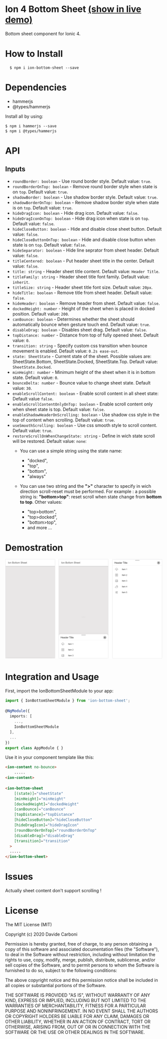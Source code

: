 # Ion 4 Bottom Sheet [(show in live demo)](https://carbonidavide.github.io/ion-bottom-sheet)

Bottom sheet component for Ionic 4.

# How to Install
```
  $ npm i ion-bottom-sheet --save
```

# Dependencies

 - hammerjs
 - @types/hammerjs

Install all by using:
```
$ npm i hammerjs --save
$ npm i @types/hammerjs
```

# API

## Inputs
  - `roundBorder: boolean` - Use round border style. Default value: `true`.
  - `roundBorderOnTop: boolean` - Remove round border style when state is on `top`. Default value: `true`.
  - `shadowBorder: boolean` - Use shadow border style. Default value: `true`.
  - `shadowBorderOnTop: boolean` - Remove shadow border style when state is on `top`. Default value: `true`.
  - `hideDragIcon: boolean` - Hide drag icon. Default value: `false`.
  - `hideDragIconOnTop: boolean` - Hide drag icon when state is on `top`. Default value: `false`.
  - `hideCloseButton: boolean` - Hide and disable close sheet button. Default value: `false`.
  - `hideCloseButtonOnTop: boolean` - Hide and disable close button when state is on `top`. Default value: `false`.
  - `hideSeparator: boolean` - Hide line seprator from sheet header. Default value: `false`.
  - `titleCentered: boolean` - Put header sheet title in the center. Default value: `false`.
  - `title: string` - Header sheet title content. Default value: `Header Title`.
  - `titleFamily: string` - Header sheet title font family. Default value: `inherit`.
  - `titleSize: string` -  Header sheet title font size. Default value: `20px`.
  - `hideTitle: boolean` - Remove title from sheet header. Default value: `false`.
  - `hideHeader: boolean` - Remove header from sheet. Default value: `false`.
  - `dockedHeight: number` - Height of the sheet when is placed in docked position. Default value: `200`.
  - `canBounce: boolean` - Determines whether the sheet should automatically bounce when gesture touch end. Default value: `true`.
  - `disableDrag: boolean` - Disables sheet drag. Default value: `false`.
  - `topDistance: number` - Distance from top of fully opened sheet. Default value: `0`.
  - `transition: string` - Specify custom css transition when bounce movement is enabled. Default value: `0.2s ease-out`.
  - `state: SheetState` - Current state of the sheet. Possible values are: SheetState.Bottom, SheetState.Docked, SheetState.Top. Default value: `SheetState.Docked`.
  - `minHeight: number` - Minimum height of the sheet when it is in bottom state. Default value: `0`.
  - `bounceDelta: number` - Bounce value to change sheet state. Default value: `30`.
  - `enableScrollContent: boolean` - Enable scroll content in all sheet state: Default value `false`.
  - `enableScrollContentOnlyOnTop: boolean` - Enable scroll content only when sheet state is top. Default value: `false`.
  - `enableShadowHeaderOnScrolling: boolean` - Use shadow css style in the top of content when scrolling. Default value: `true`.
  - `useSmoothScrolling: boolean` - Use css smooth style to scroll content. Default value: `true`.
  - `restoreScrollOnWhenChangeState: string` - Define in wich state scroll will be restored. Default value: `none`:
    - You can use a simple string using the state name:
      - "docked",
      - "top",
      - "bottom",
      - "always"
      
    - You can use two string and the **">"** character to specify in wich direction scroll-reset must be performed. For example : a possible string is: **"bottom>top"**: reset scroll when state change from **bottom to top**. Other values:
      - "top>bottom",
      - "top>docked",
      - "bottom>top",
      -  and more ...
  
# Demostration

![Davide Carboni - Ion Bottom Sheet](doc/images/ion-sheet-states.png?raw=true "Title")

# Integration and Usage
First, import the IonBottomSheetModule to your app:

```typescript
import { IonBottomSheetModule } from 'ion-bottom-sheet';

@NgModule({
  imports: [
    ...,
    IonBottomSheetModule
  ],
  ...
})
export class AppModule { }
```

Use it in your component template like this:

```html
<ion-content no-bounce>
    .....
<ion-content>

<ion-bottom-sheet 
    [(state)]="sheetState" 
    [minHeight]="minHeight" 
    [dockedHeight]="dockedHeight"
    [canBounce]="canBounce" 
    [topDistance]="topDistance"
    [hideCloseButton]="hideCloseButton"
    [hideDragIcon]="hideDragIcon"
    [roundBorderOnTop]="roundBorderOnTop"
    [disableDrag]="disableDrag"
    [transition]="transition"
  >
  .....
</ion-bottom-sheet>
```

# Issues

Actually sheet content don't support scrolling !

# License

The MIT License (MIT)

Copyright (c) 2020 Davide Carboni

Permission is hereby granted, free of charge, to any person obtaining a copy of this software and associated documentation files (the "Software"), to deal in the Software without restriction, including without limitation the rights to use, copy, modify, merge, publish, distribute, sublicense, and/or sell copies of the Software, and to permit persons to whom the Software is furnished to do so, subject to the following conditions:

The above copyright notice and this permission notice shall be included in all copies or substantial portions of the Software.

THE SOFTWARE IS PROVIDED "AS IS", WITHOUT WARRANTY OF ANY KIND, EXPRESS OR IMPLIED, INCLUDING BUT NOT LIMITED TO THE WARRANTIES OF MERCHANTABILITY, FITNESS FOR A PARTICULAR PURPOSE AND NONINFRINGEMENT. IN NO EVENT SHALL THE AUTHORS OR COPYRIGHT HOLDERS BE LIABLE FOR ANY CLAIM, DAMAGES OR OTHER LIABILITY, WHETHER IN AN ACTION OF CONTRACT, TORT OR OTHERWISE, ARISING FROM, OUT OF OR IN CONNECTION WITH THE SOFTWARE OR THE USE OR OTHER DEALINGS IN THE SOFTWARE.